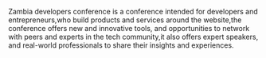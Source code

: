 Zambia developers conference is a conference intended for developers and entrepreneurs,who build products and services around the website,the conference offers new and innovative tools, and opportunities to network with peers and experts in the tech community,it also offers expert speakers, and real-world professionals to share their insights and experiences.
	




